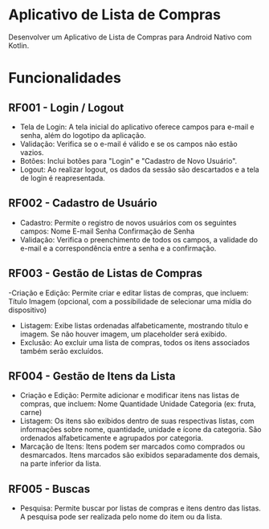 # Aplicativo de Lista de Compras
Desenvolver um Aplicativo de Lista de Compras para Android Nativo com Kotlin.

# Funcionalidades
## RF001 - Login / Logout
- Tela de Login: A tela inicial do aplicativo oferece campos para e-mail e senha, além do logotipo da aplicação.
- Validação: Verifica se o e-mail é válido e se os campos não estão vazios.
- Botões: Inclui botões para "Login" e "Cadastro de Novo Usuário".
- Logout: Ao realizar logout, os dados da sessão são descartados e a tela de login é reapresentada.
## RF002 - Cadastro de Usuário
- Cadastro: Permite o registro de novos usuários com os seguintes campos:
Nome
E-mail
Senha
Confirmação de Senha
- Validação: Verifica o preenchimento de todos os campos, a validade do e-mail e a correspondência entre a senha e a confirmação.
## RF003 - Gestão de Listas de Compras
-Criação e Edição: Permite criar e editar listas de compras, que incluem:
Título
Imagem (opcional, com a possibilidade de selecionar uma mídia do dispositivo)
- Listagem: Exibe listas ordenadas alfabeticamente, mostrando título e imagem. Se não houver imagem, um placeholder será exibido.
- Exclusão: Ao excluir uma lista de compras, todos os itens associados também serão excluídos.
## RF004 - Gestão de Itens da Lista
- Criação e Edição: Permite adicionar e modificar itens nas listas de compras, que incluem:
Nome
Quantidade
Unidade
Categoria (ex: fruta, carne)
- Listagem: Os itens são exibidos dentro de suas respectivas listas, com informações sobre nome, quantidade, unidade e ícone da categoria. São ordenados alfabeticamente e agrupados por categoria.
- Marcação de Itens: Itens podem ser marcados como comprados ou desmarcados. Itens marcados são exibidos separadamente dos demais, na parte inferior da lista.
## RF005 - Buscas
- Pesquisa: Permite buscar por listas de compras e itens dentro das listas. A pesquisa pode ser realizada pelo nome do item ou da lista.
